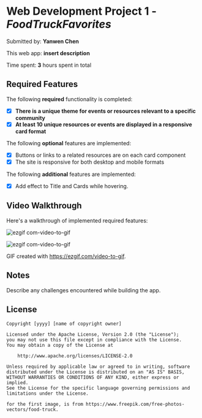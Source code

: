 # Web Development Project 1 - *FoodTruckFavorites*

Submitted by: **Yanwen Chen**

This web app: **insert description**

Time spent: **3** hours spent in total

## Required Features

The following **required** functionality is completed:

- [x] **There is a unique theme for events or resources relevant to a specific community**
- [x] **At least 10 unique resources or events are displayed in a responsive card format**

The following **optional** features are implemented:

- [x] Buttons or links to a related resources are on each card component
- [x] The site is responsive for both desktop and mobile formats

The following **additional** features are implemented:

- [x] Add effect to Title and Cards while hovering.

## Video Walkthrough

Here's a walkthrough of implemented required features:

![ezgif com-video-to-gif](https://github.com/AdeDeepFishing/FoodTruckFavorites/assets/91364746/2f84a197-6865-471d-aeaf-850d9644bf12)

![ezgif com-video-to-gif](https://github.com/AdeDeepFishing/FoodTruckFavorites/assets/91364746/12756981-e29c-46fd-9ce2-b0336c189c2a)

<!-- Replace this with whatever GIF tool you used! -->
GIF created with https://ezgif.com/video-to-gif.
<!-- Recommended tools:
[Kap](https://getkap.co/) for macOS
[ScreenToGif](https://www.screentogif.com/) for Windows
[peek](https://github.com/phw/peek) for Linux. -->

## Notes

Describe any challenges encountered while building the app.

## License

    Copyright [yyyy] [name of copyright owner]

    Licensed under the Apache License, Version 2.0 (the "License");
    you may not use this file except in compliance with the License.
    You may obtain a copy of the License at

        http://www.apache.org/licenses/LICENSE-2.0

    Unless required by applicable law or agreed to in writing, software
    distributed under the License is distributed on an "AS IS" BASIS,
    WITHOUT WARRANTIES OR CONDITIONS OF ANY KIND, either express or implied.
    See the License for the specific language governing permissions and
    limitations under the License.

    for the first image, is from https://www.freepik.com/free-photos-vectors/food-truck.
